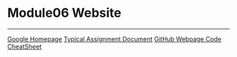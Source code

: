 
# Module06 Website
---
[Google Homepage](https://www.google.com "Google's Homepage")
[Typical Assignment Document](https://github.com/rootrUW/ITFnd100-Mod06/blob/master/_A_Typical_Assignment_Document.pdf)
[GitHub Webpage Code CheatSheet](https://github.com/adam-p/markdown-here/wiki/Markdown-Cheatsheet)
